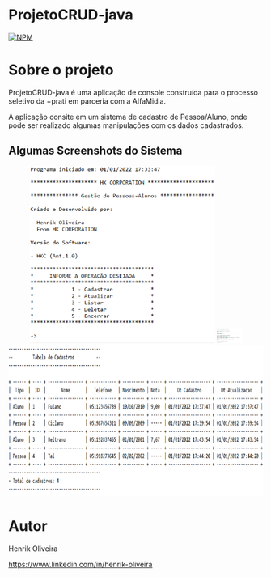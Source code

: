 # ProjetoCRUD-java
[![NPM](https://img.shields.io/npm/l/react)](https://github.com/henrik-olvr/ProjetoCRUD-java/blob/main/LICENSE) 

# Sobre o projeto

ProjetoCRUD-java é uma aplicação de console construída para o processo seletivo da +prati em parceria com a AlfaMidia.

A aplicação consite em um sistema de cadastro de Pessoa/Aluno, onde pode ser realizado algumas manipulações com os dados cadastrados.

## Algumas Screenshots do Sistema

<div align="center">
  <img src="assets/toreadme/menuprincipal.png" height="350px">
  <img src="assets/toreadme/cadastroaluno.png" height="30px">
  <img src="assets/toreadme/tabelacadastros.png" height="300px">
</div>

# Autor

Henrik Oliveira

https://www.linkedin.com/in/henrik-oliveira
